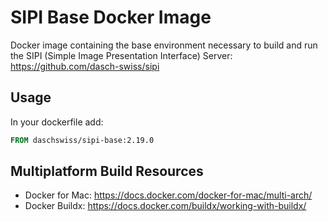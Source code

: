 # SIPI Base Docker Image

Docker image containing the base environment necessary to build and run the SIPI (Simple Image Presentation Interface) Server: <https://github.com/dasch-swiss/sipi>

## Usage

In your dockerfile add:

```Dockerfile
FROM daschswiss/sipi-base:2.19.0
```

## Multiplatform Build Resources

- Docker for Mac: <https://docs.docker.com/docker-for-mac/multi-arch/>
- Docker Buildx: <https://docs.docker.com/buildx/working-with-buildx/>
